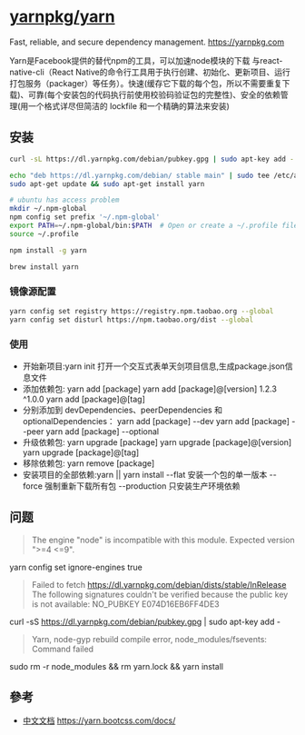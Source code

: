 # [yarnpkg/yarn](https://github.com/yarnpkg/yarn)

Fast, reliable, and secure dependency management. <https://yarnpkg.com>

Yarn是Facebook提供的替代npm的工具，可以加速node模块的下载 与react-native-cli（React Native的命令行工具用于执行创建、初始化、更新项目、运行打包服务（packager）等任务）。快速(缓存它下载的每个包，所以不需要重复下载)、可靠(每个安装包的代码执行前使用校验码验证包的完整性)、安全的依赖管理(用一个格式详尽但简洁的 lockfile 和一个精确的算法来安装)

## 安装

```sh
curl -sL https://dl.yarnpkg.com/debian/pubkey.gpg | sudo apt-key add -

echo "deb https://dl.yarnpkg.com/debian/ stable main" | sudo tee /etc/apt/sources.list.d/yarn.list
sudo apt-get update && sudo apt-get install yarn

# ubuntu has access problem
mkdir ~/.npm-global
npm config set prefix '~/.npm-global'
export PATH=~/.npm-global/bin:$PATH  # Open or create a ~/.profile file and add this line
source ~/.profile

npm install -g yarn

brew install yarn
```

### 镜像源配置

```sh
yarn config set registry https://registry.npm.taobao.org --global
yarn config set disturl https://npm.taobao.org/dist --global
```

### 使用

* 开始新项目:yarn init 打开一个交互式表单天剑项目信息,生成package.json信息文件
* 添加依赖包: yarn add [package] yarn add [package]@[version] 1.2.3 ^1.0.0 yarn add [package]@[tag]
* 分别添加到 devDependencies、peerDependencies 和 optionalDependencies： yarn add [package] --dev yarn add [package] --peer yarn add [package] --optional
* 升级依赖包: yarn upgrade [package] yarn upgrade [package]@[version] yarn upgrade [package]@[tag]
* 移除依赖包: yarn remove [package]
* 安装项目的全部依赖:yarn || yarn install --flat 安装一个包的单一版本 --force 强制重新下载所有包 --production 只安装生产环境依赖

## 问题

> The engine "node" is incompatible with this module. Expected version ">=4 <=9".

 yarn config set ignore-engines true

> Failed to fetch https://dl.yarnpkg.com/debian/dists/stable/InRelease  The following signatures couldn't be verified because the public key is not available: NO_PUBKEY E074D16EB6FF4DE3

curl -sS https://dl.yarnpkg.com/debian/pubkey.gpg | sudo apt-key add -

> Yarn, node-gyp rebuild compile error, node_modules/fsevents: Command failed

sudo rm -r node_modules && rm yarn.lock && yarn install

## 參考

* [中文文档](https://yarnpkg.com/zh-Hans/) https://yarn.bootcss.com/docs/
